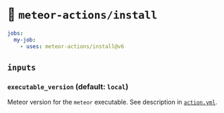 :floppy_disk:
`meteor-actions/install`
==

```yaml
jobs:
  my-job:
    - uses: meteor-actions/install@v6
```

## `inputs`

### `executable_version` (default: `local`)

Meteor version for the `meteor` executable. See description in
[`action.yml`](action.yml).
